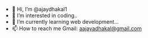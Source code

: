 - 👋 Hi, I’m @ajaydhakal1
- 👀 I’m interested in coding..
- 🌱 I’m currently learning web development...
- 📫 How to reach me
  Gmail: aajayadhakal@gmail.com

<!---
ajaydhakal1/ajaydhakal1 is a ✨ special ✨ repository because its `README.md` (this file) appears on your GitHub profile.
You can click the Preview link to take a look at your changes.
--->
